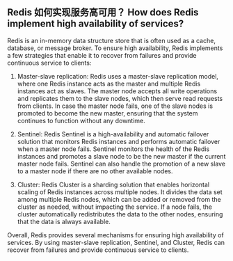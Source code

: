 ## Redis 如何实现服务高可用？ How does Redis implement high availability of services?

Redis is an in-memory data structure store that is often used as a cache, database, or message broker. To ensure high availability, Redis implements a few strategies that enable it to recover from failures and provide continuous service to clients:

1. Master-slave replication: Redis uses a master-slave replication model, where one Redis instance acts as the master and multiple Redis instances act as slaves. The master node accepts all write operations and replicates them to the slave nodes, which then serve read requests from clients. In case the master node fails, one of the slave nodes is promoted to become the new master, ensuring that the system continues to function without any downtime.

2. Sentinel: Redis Sentinel is a high-availability and automatic failover solution that monitors Redis instances and performs automatic failover when a master node fails. Sentinel monitors the health of the Redis instances and promotes a slave node to be the new master if the current master node fails. Sentinel can also handle the promotion of a new slave to a master node if there are no other available nodes.

3. Cluster: Redis Cluster is a sharding solution that enables horizontal scaling of Redis instances across multiple nodes. It divides the data set among multiple Redis nodes, which can be added or removed from the cluster as needed, without impacting the service. If a node fails, the cluster automatically redistributes the data to the other nodes, ensuring that the data is always available.

Overall, Redis provides several mechanisms for ensuring high availability of services. By using master-slave replication, Sentinel, and Cluster, Redis can recover from failures and provide continuous service to clients.



